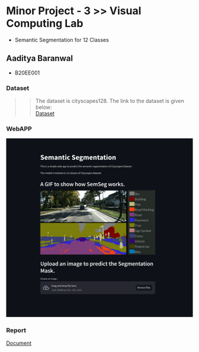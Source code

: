 # Minor Project - 3  >> Visual Computing Lab

* Semantic Segmentation for 12 Classes

## Aaditya Baranwal

* B20EE001

### Dataset

>> The dataset is cityscapes128. The link to the dataset is given below: <br>
[Dataset](https://drive.google.com/u/0/uc?id=1XUWaL2ijz1vjbKbxJ6TYkG4QZgIsiZu_&export=download)

### WebAPP

 [![WebApp](assets/preview.png)](https://semseg.streamlit.app/)

### Report

[Document](assets/report.pdf)
